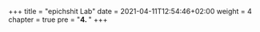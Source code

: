 +++
title = "epichshit Lab"
date = 2021-04-11T12:54:46+02:00
weight = 4
chapter = true
pre = "<b>4. </b>"
+++